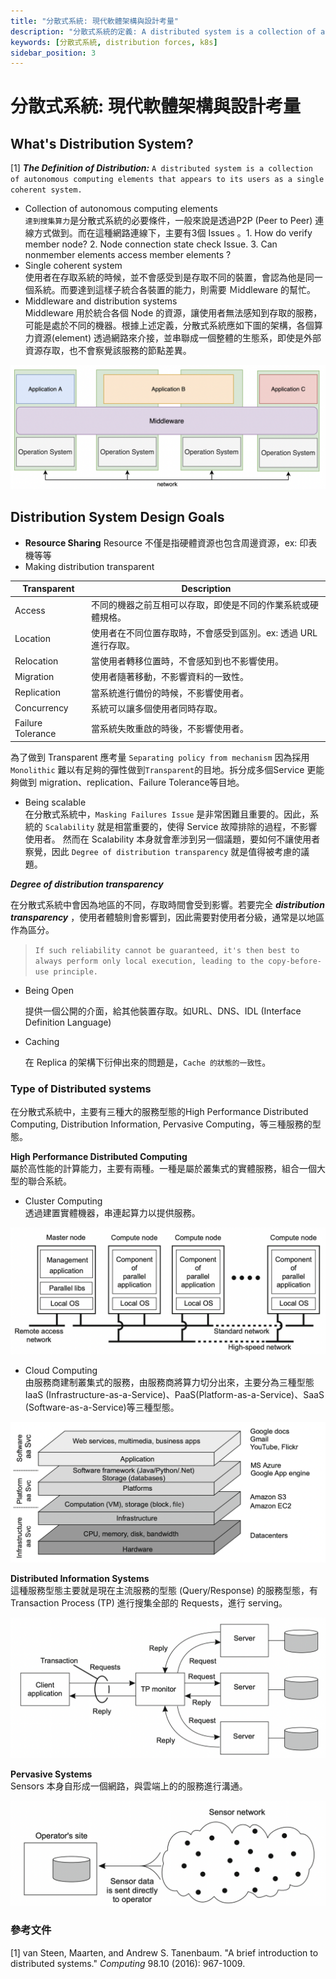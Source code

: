 ```yaml
---
title: "分散式系統: 現代軟體架構與設計考量"
description: "分散式系統的定義: A distributed system is a collection of autonomous computing elements that appears to its users as a single coherent system。"
keywords: [分散式系統, distribution forces, k8s]
sidebar_position: 3
---
```


# 分散式系統: 現代軟體架構與設計考量

## What's Distribution System?

\[1] _**The Definition of Distribution:**_ `A distributed system is a collection of autonomous computing elements that appears to its users as a single coherent system.`

* Collection of autonomous computing elements <br/>
  `達到搜集算力`是分散式系統的必要條件，一般來說是透過P2P (Peer to Peer) 連線方式做到。而在這種網路連線下，主要有3個 Issues 。1. How do verify member node?  2. Node connection state check Issue. 3.  Can nonmember elements access member elements ?&#x20;
* Single coherent system <br/>
  使用者在存取系統的時候，並不會感受到是存取不同的裝置，會認為他是同一個系統。而要達到這樣子統合各裝置的能力，則需要 Ｍiddleware 的幫忙。
* Middleware and distribution systems <br/>
  Middleware 用於統合各個 Node 的資源，讓使用者無法感知到存取的服務，可能是處於不同的機器。根據上述定義，分散式系統應如下圖的架構，各個算力資源(element) 透過網路來介接，並串聯成一個整體的生態系，即使是外部資源存取，也不會察覺該服務的節點差異。

![](<../../static/img/article/assets/image (23) (1) (1) (1).png>)

## Distribution System Design Goals

*   **Resource Sharing**&#x20;
    Resource 不僅是指硬體資源也包含周邊資源，ex: 印表機等等
* Making distribution transparent

| Transparent | Description | 
| --- | --- |
| Access | 不同的機器之前互相可以存取，即使是不同的作業系統或硬體規格。 |    
| Location | 使用者在不同位置存取時，不會感受到區別。ex: 透過 URL 進行存取。 |    
| Relocation | 當使用者轉移位置時，不會感知到也不影響使用。 |
| Migration | 使用者隨著移動，不影響資料的一致性。 | 
| Replication | 當系統進行備份的時候，不影響使用者。 | 
| Concurrency | 系統可以讓多個使用者同時存取。 |
| Failure Tolerance | 當系統失敗重啟的時後，不影響使用者。 |

為了做到 Transparent 應考量 `Separating policy from mechanism` 因為採用 `Monolithic` 難以有足夠的彈性做到`Transparent`的目地。拆分成多個Service 更能夠做到 migration、replication、Failure Tolerance等目地。

* Being scalable <br/>
  在分散式系統中，`Masking Failures Issue` 是非常困難且重要的。因此，系統的 `Scalability` 就是相當重要的，使得 Service 故障排除的過程，不影響使用者。 然而在 Scalability 本身就會牽涉到另一個議題，要如何不讓使用者察覺，因此 `Degree of distribution transparency` 就是值得被考慮的議題。

_**Degree of distribution transparency**_&#x20;

在分散式系統中會因為地區的不同，存取時間會受到影響。若要完全 _**distribution transparency**_ ，使用者體驗則會影響到，因此需要對使用者分級，通常是以地區作為區分。

> &#x20;`If such reliability cannot be guaranteed, it's then best to always perform only local execution, leading to the copy-before-use principle.`&#x20;

*   Being Open

    提供一個公開的介面，給其他裝置存取。如URL、DNS、IDL (Interface Definition Language)
*   Caching

    在 Replica 的架構下衍伸出來的問題是，`Cache 的狀態的一致性`。&#x20;

### Type of Distributed systems

在分散式系統中，主要有三種大的服務型態的High Performance Distributed Computing, Distribution Information, Pervasive Computing，等三種服務的型態。

**High Performance Distributed Computing** <br/>
屬於高性能的計算能力，主要有兩種。一種是屬於叢集式的實體服務，組合一個大型的聯合系統。

* Cluster Computing <br/>
  透過建置實體機器，串連起算力以提供服務。

![](<../../static/img/article/assets/image (26) (1) (1).png>)

* Cloud Computing <br/>
  由服務商建制叢集式的服務，由服務商將算力切分出來，主要分為三種型態IaaS (Infrastructure-as-a-Service)、PaaS(Platform-as-a-Service)、SaaS (Software-as-a-Service)等三種型態。

![](<../../static/img/article/assets/image (25) (1) (1).png>)

**Distributed Information Systems** <br/>
這種服務型態主要就是現在主流服務的型態 (Query/Response) 的服務型態，有 Transaction Process (TP) 進行搜集全部的 Requests，進行 serving。

![](<../../static/img/article/assets/image (22) (1) (1).png>)

**Pervasive Systems** <br/>
Sensors 本身自形成一個網路，與雲端上的的服務進行溝通。

![](<../../static/img/article/assets/image (20).png>)

### 參考文件
[1] van Steen, Maarten, and Andrew S. Tanenbaum. "A brief introduction to distributed systems." _Computing_ 98.10 (2016): 967-1009.
